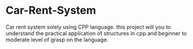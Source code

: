# Car-Rent-System
Car rent system solely using CPP language. this project will you to understand the practical application of structures in cpp and beginner to moderate level of grasp on the language.
